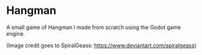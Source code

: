 # Hangman
A small game of Hangman I made from scratch using the Godot game engine.

(Image credit goes to SpiralGeass: https://www.deviantart.com/spiralgeass)
